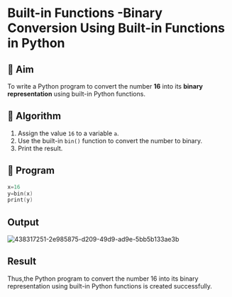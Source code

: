 # Built-in Functions -Binary Conversion Using Built-in Functions in Python

## 🎯 Aim
To write a Python program to convert the number **16** into its **binary representation** using built-in Python functions.

## 🧠 Algorithm
1. Assign the value `16` to a variable `a`.
2. Use the built-in `bin()` function to convert the number to binary.
3. Print the result.

## 🧾 Program

```c
x=16
y=bin(x)
print(y)
```

## Output

![438317251-2e985875-d209-49d9-ad9e-5bb5b133ae3b](https://github.com/user-attachments/assets/49b211b6-ca2a-4030-9117-9f1ebcd0a883)

## Result
Thus,the Python program to convert the number 16 into its binary representation using built-in Python functions is created successfully.
